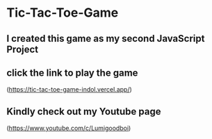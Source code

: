 # Tic-Tac-Toe-Game
## I created this game as my second JavaScript Project

## click the link to play the game 
(https://tic-tac-toe-game-indol.vercel.app/)

## Kindly check out my Youtube page 
(https://www.youtube.com/c/Lumigoodboi)

